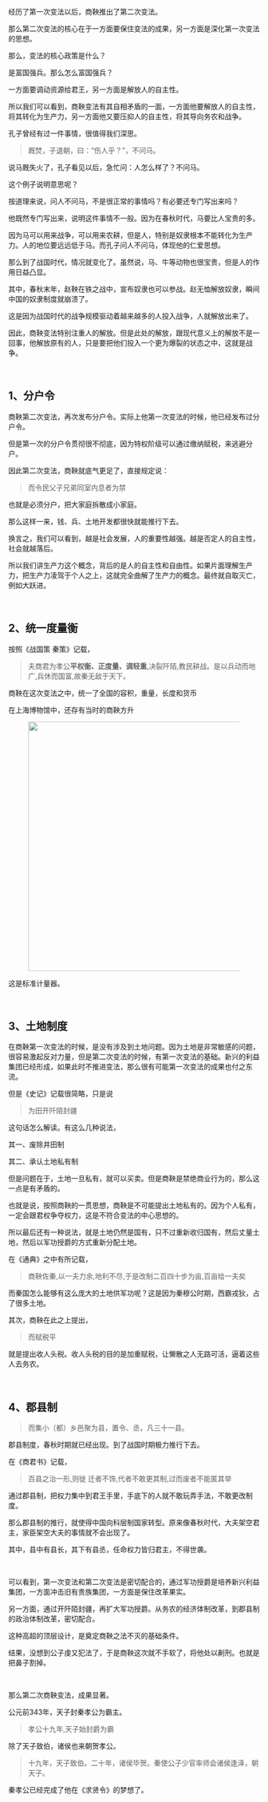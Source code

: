 <p>经历了第一次变法以后，商鞅推出了第二次变法。</p><p>那么第二次变法的核心在于一方面要保住变法的成果，另一方面是深化第一次变法的思想。</p><p>那么，变法的核心政策是什么？</p><p>是富国强兵。那么怎么富国强兵？</p><p>一方面要调动资源给君王，另一方面是解放人的自主性。</p><p>所以我们可以看到，商鞅变法有其自相矛盾的一面，一方面他要解放人的自主性，将其转化为生产力，另一方面他又要压抑人的自主性，将其导向务农和战争。</p><p>孔子曾经有过一件事情，很值得我们深思。</p><blockquote>厩焚，子退朝，曰：“伤人乎？”，不问马。</blockquote><p>说马厩失火了，孔子看见以后，急忙问：人怎么样了？不问马。</p><p>这个例子说明意思呢？</p><p>按道理来说，问人不问马，不是很正常的事情吗？有必要还专门写出来吗？</p><p>他既然专门写出来，说明这件事情不一般。因为在春秋时代，马要比人宝贵的多。</p><p>因为马可以用来战争，可以用来农耕，但是人，特别是奴隶根本不能转化为生产力。人的地位要远远低于马。而孔子问人不问马，体现他的仁爱思想。</p><p>那么到了战国时代，情况就变化了。虽然说，马、牛等动物也很宝贵，但是人的作用日益凸显。</p><p>其中，春秋末年，赵鞅在铁之战中，宣布奴隶也可以参战。赵无恤解放奴隶，瞬间中国的奴隶制度就崩溃了。</p><p>这是因为战国时代的战争规模驱动着越来越多的人投入战争，人就解放出来了。</p><p>因此，商鞅变法特别注重人的解放。但是此处的解放，跟现代意义上的解放不是一回事，他解放原有的人，只是要把他们投入一个更为爆裂的状态之中，这就是战争。</p><p><br></p><h2>1、分户令</h2><p>商鞅第二次变法，再次发布分户令。实际上他第一次变法的时候，他已经发布过分户令。</p><p>但是第一次的分户令贯彻很不彻底，因为特权阶级可以通过缴纳赋税，来逃避分户。</p><p>因此第二次变法，商鞅就底气更足了，直接规定说：</p><blockquote>而令民父子兄弟同室内息者为禁</blockquote><p>也就是必须分户，把大家庭拆散成小家庭。</p><p>那么这样一来，钱、兵、土地开发都很快就能推行下去。</p><p>换言之，我们可以看到，越是社会发展，人的重要性越强。越是否定人的自主性，社会就越落后。</p><p>所以我们讲生产力这个概念，背后的是人的自主性和自由性。如果片面理解生产力，把生产力凌驾于个人之上，这就完全曲解了生产力的概念。最终就自取灭亡，例如大跃进。</p><p><br></p><h2>2、统一度量衡</h2><p>按照《战国策 秦策》记载，</p><blockquote>夫商君为孝公<b>平权衡、正度量、调轻重</b>,决裂阡陌,教民耕战。是以兵动而地广,兵休而国富,故秦无敌于天下。</blockquote><p>商鞅在这次变法之中，统一了全国的容积，重量，长度和货币</p><p>在上海博物馆中，还存有当时的商鞅方升</p><figure data-size="normal"><img src="https://pic2.zhimg.com/v2-bc18527099b6b9b2a96a4a81724bc6d9_b.jpg" data-caption="" data-size="normal" data-rawwidth="500" data-rawheight="281" class="origin_image zh-lightbox-thumb" width="500" data-original="https://pic2.zhimg.com/v2-bc18527099b6b9b2a96a4a81724bc6d9_r.jpg"></figure><p>这是标准计量器。</p><p><br></p><h2>3、土地制度</h2><p>在商鞅第一次变法的时候，是没有涉及到土地问题。因为土地是非常敏感的问题，很容易激起反对力量，但是第二次变法的时候，有第一次变法的基础。新兴的利益集团已经形成，如果此时不推进变法，那么很有可能第一次变法的成果也付之东流。</p><p>但是《史记》记载很简略，只是说</p><blockquote>为田开阡陌封疆</blockquote><p>这句话怎么解读。有这么几种说法，</p><p>其一、废除井田制</p><p>其二、承认土地私有制</p><p>但是问题在于，土地一旦私有，就可以买卖。但是商鞅是禁绝商业行为的，那么这一点是有矛盾的。</p><p>也就是说，按照商鞅的一贯思想，商鞅是不可能提出土地私有的。因为个人私有，一定会跟君权争夺权力，这是不符合变法的中心思想的。</p><p>所以最后还有一种说法，就是土地仍然是国有，只不过重新收归国有，然后丈量土地，然后以军功授爵的方式重新分配土地。</p><p>在《通典》之中有所记载，</p><blockquote>商鞅佐秦,以一夫力余,地利不尽,于是改制二百四十步为亩,百亩给一夫矣</blockquote><p>而秦国怎么能够有这么庞大的土地供军功呢？这是因为秦穆公时期，西霸戎狄，占了很多土地。</p><p>其次，商鞅在此之上提出，</p><blockquote>而赋税平</blockquote><p>就是提出收人头税。收人头税的目的是加重赋税，让懒散之人无路可活，逼着这些人去务农。</p><p><br></p><h2>4、郡县制</h2><blockquote>而集小（都）乡邑聚为县，置令、丞，凡三十一县。</blockquote><p>郡县制度，春秋时期就已经出现。到了战国时期极力推行下去。</p><p>在《商君书》记载，</p><blockquote>百县之治一形,则徙 迁者不饰,代者不敢更其制,过而废者不能匿其举</blockquote><p>通过郡县制，把权力集中到君王手里，手底下的人就不敢玩弄手法，不敢更改制度。</p><p>那么郡县制的推行，就使得中国向科层制国家转型。原来像春秋时代，大夫架空君主，家臣架空大夫的事情就不会出现了。</p><p>其中，县中有县长，其下有县丞，任命权力皆归君主，不得世袭。</p><p><br></p><p>可以看到，第一次变法和第二次变法是密切配合的，通过军功授爵是培养新兴利益集团，一方面冲击旧有贵族集团，一方面是保住改革果实。</p><p>另一方面，通过开阡陌封疆，再扩大军功授爵。从务农的经济体制改革，到郡县制的政治体制改革，密切配合。</p><p>这种高超的顶层设计，是奠定商鞅之法不灭的基础条件。</p><p>结果，没想到公子虔又犯法了，于是商鞅这次就不手软了，将他处以劓刑。也就是把鼻子割掉。</p><p><br></p><p>那么第二次商鞅变法，成果显著。</p><p>公元前343年，天子封秦孝公为霸主。</p><blockquote>孝公十九年,天子始封爵为霸</blockquote><p>除了天子致伯，诸侯也来朝贺孝公。</p><blockquote>十九年，天子致伯。二十年，诸侯毕贺。秦使公子少官率师会诸侯逢泽，朝天子。</blockquote><p>秦孝公已经完成了他在《求贤令》的梦想了。</p><p></p>